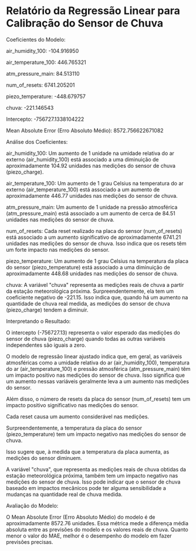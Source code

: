 # Relatório da Regressão Linear para Calibração do Sensor de Chuva

Coeficientes do Modelo:

air_humidity_100: -104.916950

air_temperature_100: 446.765321

atm_pressure_main: 84.513110

num_of_resets: 6741.205201

piezo_temperature: -448.679757

chuva: -221.146543

Intercepto: -756727.1338104222

Mean Absolute Error (Erro Absoluto Médio): 8572.756622671082

Análise dos Coeficientes:

air_humidity_100: Um aumento de 1 unidade na umidade relativa do ar externo (air_humidity_100) está associado a uma diminuição de aproximadamente 104.92 unidades nas medições do sensor de chuva (piezo_charge).

air_temperature_100: Um aumento de 1 grau Celsius na temperatura do ar externo (air_temperature_100) está associado a um aumento de aproximadamente 446.77 unidades nas medições do sensor de chuva.

atm_pressure_main: Um aumento de 1 unidade na pressão atmosférica (atm_pressure_main) está associado a um aumento de cerca de 84.51 unidades nas medições do sensor de chuva.

num_of_resets: Cada reset realizado na placa do sensor (num_of_resets) está associado a um aumento significativo de aproximadamente 6741.21 unidades nas medições do sensor de chuva. Isso indica que os resets têm um forte impacto nas medições do sensor.

piezo_temperature: Um aumento de 1 grau Celsius na temperatura da placa do sensor (piezo_temperature) está associado a uma diminuição de aproximadamente 448.68 unidades nas medições do sensor de chuva.

chuva: A variável "chuva" representa as medições reais de chuva a partir da estação meteorológica próxima. Surpreendentemente, ela tem um coeficiente negativo de -221.15. Isso indica que, quando há um aumento na quantidade de chuva real medida, as medições do sensor de chuva (piezo_charge) tendem a diminuir.

Interpretando o Resultado:

O intercepto (-756727.13) representa o valor esperado das medições do sensor de chuva (piezo_charge) quando todas as outras variáveis independentes são iguais a zero.

O modelo de regressão linear ajustado indica que, em geral, as variáveis atmosféricas como a umidade relativa do ar (air_humidity_100), temperatura do ar (air_temperature_100) e pressão atmosférica (atm_pressure_main) têm um impacto positivo nas medições do sensor de chuva. Isso significa que um aumento nessas variáveis geralmente leva a um aumento nas medições do sensor.

Além disso, o número de resets da placa do sensor (num_of_resets) tem um impacto positivo significativo nas medições do sensor. 

Cada reset causa um aumento considerável nas medições.

Surpreendentemente, a temperatura da placa do sensor (piezo_temperature) tem um impacto negativo nas medições do sensor de chuva. 

Isso sugere que, à medida que a temperatura da placa aumenta, as medições do sensor diminuem.

A variável "chuva", que representa as medições reais de chuva obtidas da estação meteorológica próxima, também tem um impacto negativo nas medições do sensor de chuva. Isso pode indicar que o sensor de chuva baseado em impactos mecânicos pode ter alguma sensibilidade a mudanças na quantidade real de chuva medida.

Avaliação do Modelo:

O Mean Absolute Error (Erro Absoluto Médio) do modelo é de aproximadamente 8572.76 unidades. Essa métrica mede a diferença média absoluta entre as previsões do modelo e os valores reais de chuva. Quanto menor o valor do MAE, melhor é o desempenho do modelo em fazer previsões precisas.
